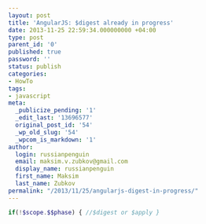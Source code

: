 ```yaml
---
layout: post
title: 'AngularJS: $digest already in progress'
date: 2013-11-25 22:59:34.000000000 +04:00
type: post
parent_id: '0'
published: true
password: ''
status: publish
categories:
- HowTo
tags:
- javascript
meta:
  _publicize_pending: '1'
  _edit_last: '13696577'
  original_post_id: '54'
  _wp_old_slug: '54'
  _wpcom_is_markdown: '1'
author:
  login: russianpenguin
  email: maksim.v.zubkov@gmail.com
  display_name: russianpenguin
  first_name: Maksim
  last_name: Zubkov
permalink: "/2013/11/25/angularjs-digest-in-progress/"
---
```

```php
if(!$scope.$$phase) { //$digest or $apply }
```
